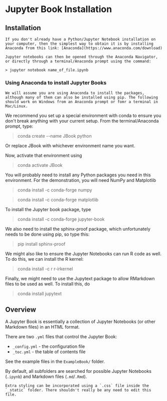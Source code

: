# Jupyter Book Installation

## Installation

```{note}
If you don't already have a Python/Jupyter Notebook installation on your computer, then the simplest way to obtain it is by installing Anaconda from this link: [Anaconda](https://www.anaconda.com/download)

Jupyter notebooks can then be opened through the Anaconda Navigator, or directly through a terminal/Anaconda prompt using the command:

> jupyter notebook name_of_file.ipynb

```

### Using Anaconda to install Jupyter Books

```{note}
We will assume you are using Anaconda to install the packages, although many of them can also be installed using pip. The following should work on Windows from an Anaconda prompt or fomr a terminal in Mac/Linux.
```

We recommend you set up a special environment with conda to ensure you don't break anything with your current setup. From the terminal/Anaconda prompt, type:

> conda create --name JBook python

Or replace JBook with whichever environment name you want.

Now, activate that environment using

> conda activate JBook

You will probably need to install any Python packages you need in this environment. For the demonstration, you will need NumPy and Matplotlib

> conda install -c conda-forge numpy

> conda install -c conda-forge matplotlib

To install the Jupyter book package, type

> conda install -c conda-forge jupyter-book

We also need to install the sphinx-proof package, which unfortunately needs to be done using pip, so type this:

> pip install sphinx-proof

We might also like to ensure the Jupyter Notebooks can run R code as well. To do this, we can install the R kernel:

>  conda install -c r r-irkernel

Finally, we might need to use the Jupytext package to allow RMarkdown files to be used as well. To install this, do

> conda install jupytext

## Overview

A Jupyter Book is essentially a collection of Jupyter Notebooks (or other Markdown files) in an HTML format.

There are two `.yml` files that control the Jupyter Book:

* `_config.yml` - the configuration file
* `_toc.yml` - the table of contents file

See the example files in the `ExampleBook/` folder.

By default, all subfolders are searched for possible Jupyter Notebooks (`.ipynb`) and Markdown files (`.md`/`.Rmd`). 

```{Note}
Extra styling can be incorporated using a `.css` file inside the `_static` folder. There shouldn't really be any need to edit this file.
```

